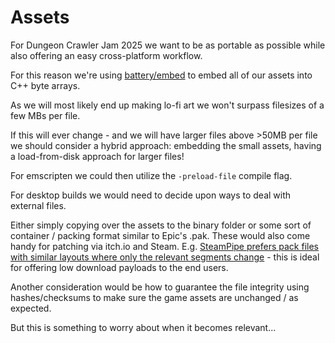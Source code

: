 # Assets
For Dungeon Crawler Jam 2025 we want to be as portable as possible while also offering
an easy cross-platform workflow.

For this reason we're using [battery/embed](https://github.com/batterycenter/embed/) to
embed all of our assets into C++ byte arrays.

As we will most likely end up making lo-fi art we won't surpass filesizes of a few MBs per
file.

If this will ever change - and we will have larger files above >50MB per file we should
consider a hybrid approach: embedding the small assets, having a load-from-disk approach
for larger files!

For emscripten we could then utilize the ```-preload-file``` compile flag.

For desktop builds we would need to decide upon ways to deal with external files.

Either simply copying over the assets to the binary folder or some sort of container /
packing format similar to Epic's .pak. These would also come handy for patching via
itch.io and Steam. E.g. [SteamPipe prefers pack files with similar layouts where only 
the relevant segments change](https://partner.steamgames.com/doc/sdk/uploading) - this is ideal for offering low download payloads to the end
users.

Another consideration would be how to guarantee the file integrity using hashes/checksums
to make sure the game assets are unchanged / as expected.

But this is something to worry about when it becomes relevant...